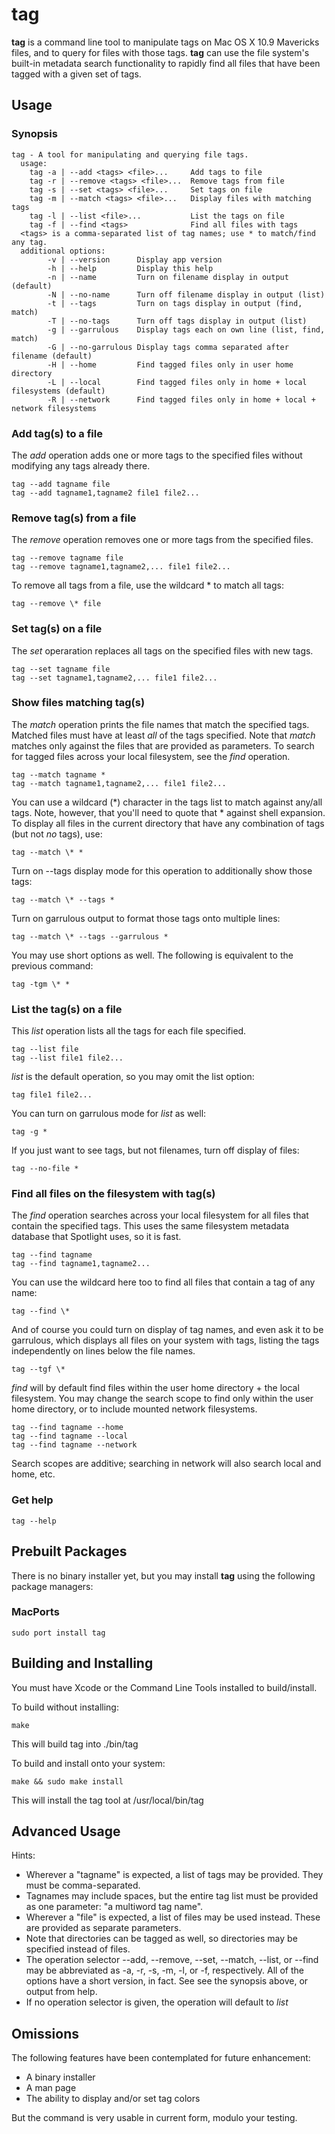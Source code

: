tag
===
**tag** is a command line tool to manipulate tags on Mac OS X 10.9 Mavericks files, and to query for files with those tags. **tag** can use the file system's built-in metadata search functionality to rapidly find all files that have been tagged with a given set of tags.

Usage
---

### Synopsis

    tag - A tool for manipulating and querying file tags.
      usage:
        tag -a | --add <tags> <file>...     Add tags to file
        tag -r | --remove <tags> <file>...  Remove tags from file
        tag -s | --set <tags> <file>...     Set tags on file
        tag -m | --match <tags> <file>...   Display files with matching tags
        tag -l | --list <file>...           List the tags on file
        tag -f | --find <tags>              Find all files with tags
      <tags> is a comma-separated list of tag names; use * to match/find any tag.
      additional options:
            -v | --version      Display app version
            -h | --help         Display this help
            -n | --name         Turn on filename display in output (default)
            -N | --no-name      Turn off filename display in output (list)
            -t | --tags         Turn on tags display in output (find, match)
            -T | --no-tags      Turn off tags display in output (list)
            -g | --garrulous    Display tags each on own line (list, find, match)
            -G | --no-garrulous Display tags comma separated after filename (default)
            -H | --home         Find tagged files only in user home directory
            -L | --local        Find tagged files only in home + local filesystems (default)
            -R | --network      Find tagged files only in home + local + network filesystems

### Add tag(s) to a file

The *add* operation adds one or more tags to the specified files without modifying any tags already there.

	tag --add tagname file
	tag --add tagname1,tagname2 file1 file2...
	
### Remove tag(s) from a file

The *remove* operation removes one or more tags from the specified files.
	
	tag --remove tagname file
	tag --remove tagname1,tagname2,... file1 file2...
	
To remove all tags from a file, use the wildcard * to match all tags:

	tag --remove \* file

### Set tag(s) on a file

The *set* operaration replaces all tags on the specified files with new tags.

	tag --set tagname file
	tag --set tagname1,tagname2,... file1 file2...

### Show files matching tag(s)

The *match* operation prints the file names that match the specified tags.  Matched files must have at least *all* of the tags specified. Note that *match* matches only against the files that are provided as parameters. To search for tagged files across your local filesystem, see the *find* operation.

	tag --match tagname *
	tag --match tagname1,tagname2,... file1 file2...
	
You can use a wildcard (*) character in the tags list to match against any/all tags. Note, however, that you'll need to quote that * against shell expansion. To display all files in the current directory that have any combination of tags (but not _no_ tags), use:

	tag --match \* *
	
Turn on --tags display mode for this operation to additionally show those tags:

	tag --match \* --tags *

Turn on garrulous output to format those tags onto multiple lines:

	tag --match \* --tags --garrulous *

You may use short options as well. The following is equivalent to the previous command:

	tag -tgm \* *

### List the tag(s) on a file

This *list* operation lists all the tags for each file specified.
	
	tag --list file
	tag --list file1 file2...
	
*list* is the default operation, so you may omit the list option:
	
	tag file1 file2...
	
You can turn on garrulous mode for *list* as well:

	tag -g *
	
If you just want to see tags, but not filenames, turn off display of files:

	tag --no-file *
	
### Find all files on the filesystem with tag(s)

The *find* operation searches across your local filesystem for all files that contain the specified tags. This uses the same filesystem metadata database that Spotlight uses, so it is fast.

	tag --find tagname
	tag --find tagname1,tagname2...
	
You can use the wildcard here too to find all files that contain a tag of any name:

	tag --find \*
	
And of course you could turn on display of tag names, and even ask it to be garrulous, which displays all files on your system with tags, listing the tags independently on lines below the file names.

	tag --tgf \*
    
*find* will by default find files within the user home directory + the local filesystem. You may change the search scope to find only within the user home directory, or to include mounted network filesystems.

    tag --find tagname --home
    tag --find tagname --local
    tag --find tagname --network
    
Search scopes are additive; searching in network will also search local and home, etc.

### Get help

	tag --help
	
	
Prebuilt Packages
---
There is no binary installer yet, but you may install **tag** using the following package managers:

### MacPorts

	sudo port install tag

Building and Installing
---
You must have Xcode or the Command Line Tools installed to build/install.

To build without installing:

	make
	
This will build tag into ./bin/tag

To build and install onto your system:

	make && sudo make install
	
This will install the tag tool at /usr/local/bin/tag

Advanced Usage
----
Hints:

* Wherever a "tagname" is expected, a list of tags may be provided. They must be comma-separated.
* Tagnames may include spaces, but the entire tag list must be provided as one parameter: "a multiword tag name".
* Wherever a "file" is expected, a list of files may be used instead. These are provided as separate parameters.
* Note that directories can be tagged as well, so directories may be specified instead of files.
* The operation selector --add, --remove, --set, --match, --list, or --find may be abbreviated as -a, -r, -s, -m, -l, or -f, respectively. All of the options have a short version, in fact. See see the synopsis above, or output from help.
* If no operation selector is given, the operation will default to *list*

Omissions
---
The following features have been contemplated for future enhancement:

* A binary installer
* A man page
* The ability to display and/or set tag colors

But the command is very usable in current form, modulo your testing.
